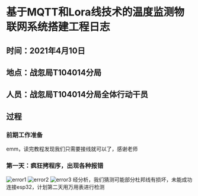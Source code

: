 # 基于MQTT和Lora线技术的温度监测物联网系统搭建工程日志
## 时间：2021年4月10日
## 地点：战忽局T104014分局
## 人员：战忽局T104014分局全体行动干员
## 过程
### 前期工作准备
emm，读完教程发现我们只需要接线就可以了，感谢老师
### 第一天：疯狂拷程序，出现各种报错
![error1](https://github.com/atm-lab/this/blob/main/assignment-3/QQ%E6%88%AA%E5%9B%BE20210410183812.png)
![error2](https://github.com/atm-lab/this/blob/main/assignment-3/QQ%E6%88%AA%E5%9B%BE20210410184551.png)
![error3](https://github.com/atm-lab/this/blob/main/assignment-3/QQ%E6%88%AA%E5%9B%BE20210410184711.png)
经分析，我们猜测可能部分杜邦线有损坏，未能成功连接esp32，计划第二天用万用表进行检测
